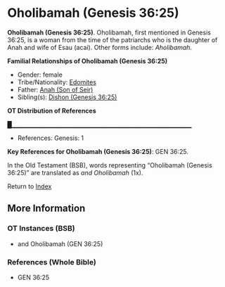 # Oholibamah (Genesis 36:25)
**Oholibamah (Genesis 36:25)**. 
Oholibamah, first mentioned in Genesis 36:25, is a woman from the time of the patriarchs who is the daughter of Anah and wife of Esau (acai). 
Other forms include: 
*Aholibamah*. 




**Familial Relationships of Oholibamah (Genesis 36:25)**


* Gender: female
* Tribe/Nationality: [Edomites](../../../groups/md/acai/Edom.md)
* Father: [Anah (Son of Seir)](Anah.2.md)
* Sibling(s): [Dishon (Genesis 36:25)](Dishon.2.md)


**OT Distribution of References**

█▁▁▁▁▁▁▁▁▁▁▁▁▁▁▁▁▁▁▁▁▁▁▁▁▁▁▁▁▁▁▁▁▁▁▁▁▁▁
* References: Genesis: 1



**Key References for Oholibamah (Genesis 36:25)**: 
GEN 36:25. 


In the Old Testament (BSB), words representing “Oholibamah (Genesis 36:25)” are translated as 
*and Oholibamah* (1x). 




Return to [Index](00-Index.md)

## More Information

### OT Instances (BSB)

* and Oholibamah (GEN 36:25)



### References (Whole Bible)

* GEN 36:25



